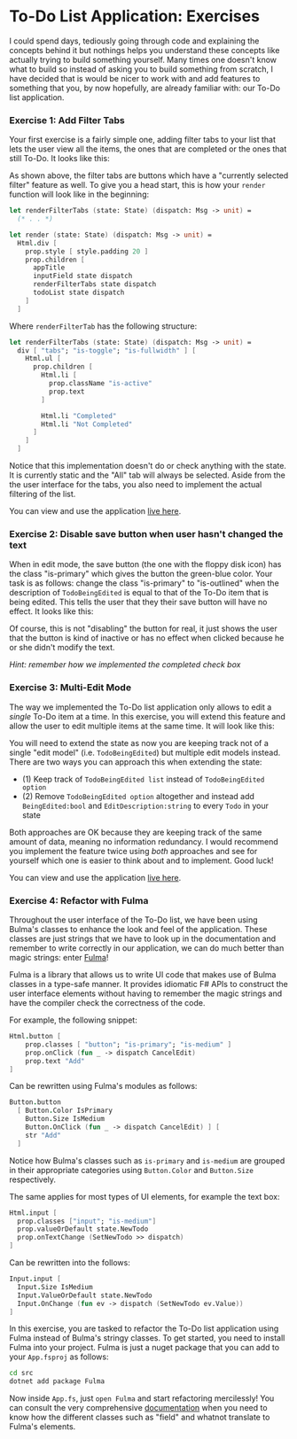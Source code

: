 # To-Do List Application: Exercises

I could spend days, tediously going through code and explaining the concepts behind it but nothings helps you understand these concepts like actually trying to build something yourself. Many times one doesn't know what to build so instead of asking you to build something from scratch, I have decided that is would be nicer to work with and add features to something that you, by now hopefully, are already familiar with: our To-Do list application.

### Exercise 1: Add Filter Tabs

Your first exercise is a fairly simple one, adding filter tabs to your list that lets the user view all the items, the ones that are completed or the ones that still To-Do. It looks like this:

<div style="width:100%">
  <div style="margin: 0 auto; width:65%;">
    <resolved-image source="/images/elm/todo-exercise-one.gif" />
  </div>
</div>

As shown above, the filter tabs are buttons which have a "currently selected filter" feature as well. To give you a head start, this is how your `render` function will look like in the beginning:

```fsharp {highlight: [1, 10]}
let renderFilterTabs (state: State) (dispatch: Msg -> unit) =
  (* . . *)

let render (state: State) (dispatch: Msg -> unit) =
  Html.div [
    prop.style [ style.padding 20 ]
    prop.children [
      appTitle
      inputField state dispatch
      renderFilterTabs state dispatch
      todoList state dispatch
    ]
  ]
```
Where `renderFilterTab` has the following structure:
```fsharp
let renderFilterTabs (state: State) (dispatch: Msg -> unit) =
  div [ "tabs"; "is-toggle"; "is-fullwidth" ] [
    Html.ul [
      prop.children [
        Html.li [
          prop.className "is-active"
          prop.text
        ]

        Html.li "Completed"
        Html.li "Not Completed"
      ]
    ]
  ]
```
Notice that this implementation doesn't do or check anything with the state. It is currently static and the "All" tab will always be selected. Aside from the the user interface for the tabs, you also need to implement the actual filtering of the list.

You can view and use the application [live here](https://zaid-ajaj.github.io/elmish-todo-exercises/).

### Exercise 2: Disable save button when user hasn't changed the text

When in edit mode, the save button (the one with the floppy disk icon) has the class "is-primary" which gives the button the green-blue color. Your task is as follows: change the class "is-primary" to "is-outlined" when the description of `TodoBeingEdited` is equal to that of the To-Do item that is being edited. This tells the user that they their save button will have no effect. It looks like this:

<div style="width:100%">
  <div style="margin: 0 auto; width:65%;">
    <resolved-image source="/images/elm/todo-exercise-two.gif" />
  </div>
</div>

Of course, this is not "disabling" the button for real, it just shows the user that the button is kind of inactive or has no effect when clicked because he or she didn't modify the text.

*Hint: remember how we implemented the completed check box*

### Exercise 3: Multi-Edit Mode

The way we implemented the To-Do list application only allows to edit a *single* To-Do item at a time. In this exercise, you will extend this feature and allow the user to edit multiple items at the same time. It will look like this:

<div style="width:100%">
  <div style="margin: 0 auto; width:65%;">
    <resolved-image source="/images/elm/todo-exercise-three.gif" />
  </div>
</div>

You will need to extend the state as now you are keeping track not of a single "edit model" (i.e. `TodoBeingEdited`) but multiple edit models instead. There are two ways you can approach this when extending the state:
 - (1) Keep track of `TodoBeingEdited list` instead of `TodoBeingEdited option`
 - (2) Remove `TodoBeingEdited option` altogether and instead add `BeingEdited:bool` and `EditDescription:string` to every `Todo` in your state

Both approaches are OK because they are keeping track of the same amount of data, meaning no information redundancy. I would recommend you implement the feature twice using *both* approaches and see for yourself which one is easier to think about and to implement. Good luck!

You can view and use the application [live here](https://zaid-ajaj.github.io/elmish-todo-exercises/).

### Exercise 4: Refactor with Fulma

Throughout the user interface of the To-Do list, we have been using Bulma's classes to enhance the look and feel of the application. These classes are just strings that we have to look up in the documentation and remember to write correctly in our application, we can do much better than magic strings: enter [Fulma](https://github.com/Fulma/Fulma)!

Fulma is a library that allows us to write UI code that makes use of Bulma classes in a type-safe manner. It provides idiomatic F# APIs to construct the user interface elements without having to remember the magic strings and have the compiler check the correctness of the code.

For example, the following snippet:
```fsharp
Html.button [
    prop.classes [ "button"; "is-primary"; "is-medium" ]
    prop.onClick (fun _ -> dispatch CancelEdit)
    prop.text "Add"
]
```
Can be rewritten using Fulma's modules as follows:
```fsharp
Button.button
  [ Button.Color IsPrimary
    Button.Size IsMedium
    Button.OnClick (fun _ -> dispatch CancelEdit) ] [
    str "Add"
  ]
```
Notice how Bulma's classes such as `is-primary` and `is-medium` are grouped in their appropriate categories using `Button.Color` and `Button.Size` respectively.

The same applies for most types of UI elements, for example the text box:
```fsharp
Html.input [
  prop.classes ["input"; "is-medium"]
  prop.valueOrDefault state.NewTodo
  prop.onTextChange (SetNewTodo >> dispatch)
]
```
Can be rewritten into the follows:
```fsharp
Input.input [
  Input.Size IsMedium
  Input.ValueOrDefault state.NewTodo
  Input.OnChange (fun ev -> dispatch (SetNewTodo ev.Value))
]
```
In this exercise, you are tasked to refactor the To-Do list application using Fulma instead of Bulma's stringy classes. To get started, you need to install Fulma into your project. Fulma is just a nuget package that you can add to your `App.fsproj` as follows:
```bash
cd src
dotnet add package Fulma
```
Now inside `App.fs`, just `open Fulma` and start refactoring mercilessly! You can consult the very comprehensive [documentation](https://fulma.github.io/Fulma/) when you need to know how the different classes such as "field" and whatnot translate to Fulma's elements.